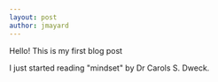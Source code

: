 ```yaml
---
layout: post
author: jmayard
---
```

Hello!
This is my first blog post

I just started reading "mindset" by  Dr Carols S. Dweck.
